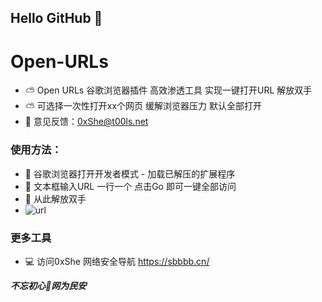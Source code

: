 ## Hello GitHub  👋


# Open-URLs
- ⛅ Open URLs 谷歌浏览器插件 高效渗透工具 实现一键打开URL 解放双手
- ⛅ 可选择一次性打开xx个网页 缓解浏览器压力 默认全部打开 
- 📧 意见反馈：0xShe@t00ls.net

### 使用方法：
- 🍺 谷歌浏览器打开开发者模式 - 加载已解压的扩展程序 
- 🍺 文本框输入URL 一行一个 点击Go 即可一键全部访问
- 🍺 从此解放双手
- ![url](https://user-images.githubusercontent.com/89628734/229961293-c0cf090c-0e3d-4d19-aeb7-4943f57fb78c.png)

### 更多工具
- 💻 访问0xShe 网络安全导航 https://sbbbb.cn/




***不忘初心🔰网为民安***
